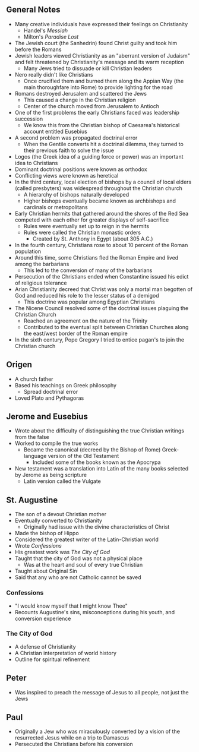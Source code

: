 ## General Notes
- Many creative individuals have expressed their feelings on Christianity
	- Handel's *Messiah*
	- Milton's *Paradise Lost*
- The Jewish court (the Sanhedrin) found Christ guilty and took him before the Romans
- Jewish leaders viewed Christianity as an "aberrant version of Judaism" and felt threatened by Christianity's message and its warm reception
	- Many Jews tried to dissuade or kill Christian leaders
- Nero really didn't like Christians
	- Once crucified them and burned them along the Appian Way (the main thoroughfare into Rome) to provide lighting for the road
- Romans destroyed Jerusalem and scattered the Jews
	- This caused a change in the Christian religion
	- Center of the church moved from Jerusalem to Antioch
- One of the first problems the early Christians faced was leadership succession
	- We know this from the Christian bishop of Caesarea's historical account entitled Eusebius
- A second problem was propagated doctrinal error
	- When the Gentile converts hit a doctrinal dilemma, they turned to their previous faith to solve the issue
- Logos (the Greek idea of a guiding force or power) was an important idea to Christians
- Dominant doctrinal positions were known as orthodox
- Conflicting views were known as heretical
- In the third century, local election of bishops by a council of local elders (called presbyters) was widespread throughout the Christian church
	- A hierarchy of bishops naturally developed
	- Higher bishops eventually became known as archbishops and cardinals or metropolitans
- Early Christian hermits that gathered around the shores of the Red Sea competed with each other for greater displays of self-sacrifice
	- Rules were eventually set up to reign in the hermits
	- Rules were called the Christian monastic orders
		- Created by St. Anthony in Egypt (about 305 A.C.)
- In the fourth century, Christians rose to about 10 percent of the Roman population
- Around this time, some Christians fled the Roman Empire and lived among the barbarians
	- This led to the conversion of many of the barbarians
- Persecution of the Christians ended when Constantine issued his edict of religious tolerance
- Arian Christianity decreed that Christ was only a mortal man begotten of God and reduced his role to the lesser status of a demigod
	- This doctrine was popular among Egyptian Christians
- The Nicene Council resolved some of the doctrinal issues plaguing the Christian Church
	- Reached an agreement on the nature of the Trinity
	- Contributed to the eventual split between Christian Churches along the east/west border of the Roman empire 
- In the sixth century, Pope Gregory I tried to entice pagan's to join the Christian church

## Origen
- A church father
- Based his teachings on Greek philosophy
	- Spread doctrinal error
- Loved Plato and Pythagoras

## Jerome and Eusebius
- Wrote about the difficulty of distinguishing the true Christian writings from the false
- Worked to compile the true works
	- Became the canonical (decreed by the Bishop of Rome) Greek-language version of the Old Testament
		- Included some of the books known as the Apocrypa
- New testament was a translation into Latin of the many books selected by Jerome as being scripture
	- Latin version called the Vulgate

## St. Augustine
- The son of a devout Christian mother
- Eventually converted to Christianity
	- Originally had issue with the divine characteristics of Christ
- Made the bishop of Hippo
- Considered the greatest writer of the Latin-Christian world
- Wrote *Confessions*
- His greatest work was *The City of God*
- Taught that the city of God was not a physical place
	- Was at the heart and soul of every true Christian
- Taught about Original Sin
- Said that any who are not Catholic cannot be saved

### Confessions
- "I would know myself that I might know Thee"
- Recounts Augustine's sins, misconceptions during his youth, and conversion experience

### The City of God
- A defense of Christianity
- A Christian interpretation of world history
- Outline for spiritual refinement

## Peter
- Was inspired to preach the message of Jesus to all people, not just the Jews

## Paul
- Originally a Jew who was miraculously converted by a vision of the resurrected Jesus while on a trip to Damascus
- Persecuted the Christians before his conversion

